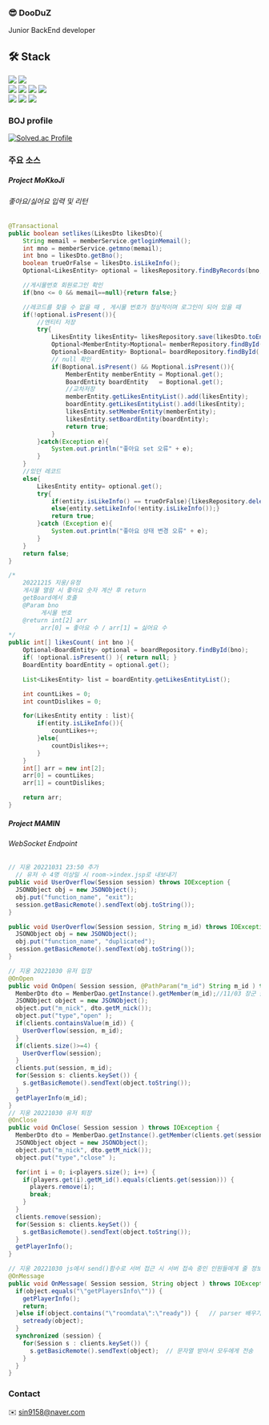 ### 😎 DooDuZ
Junior BackEnd developer

🛠️ Stack
---
<img src="https://img.shields.io/badge/JAVA-007396?style=for-the-badge&logo=java&logoColor=white"> <img src="https://img.shields.io/badge/Spring%20Boot-6DB33F?style=for-the-badge&logo=Spring%20Boot&logoColor=white">  
<img src="https://img.shields.io/badge/javascript-F7DF1E?style=for-the-badge&logo=javascript&logoColor=black"> <img src="https://img.shields.io/badge/react-61DAFB?style=for-the-badge&logo=react&logoColor=black"> <img src="https://img.shields.io/badge/html-E34F26?style=for-the-badge&logo=html5&logoColor=white"> <img src="https://img.shields.io/badge/css-1572B6?style=for-the-badge&logo=css3&logoColor=white">  
<img src="https://img.shields.io/badge/mysql-4479A1?style=for-the-badge&logo=mysql&logoColor=white"> <img src="https://img.shields.io/badge/aws-orange?style=for-the-badge&logo=amazon%20aws&logoColor=white"> <img src="https://img.shields.io/badge/github-181717?style=for-the-badge&logo=github&logoColor=white">

### BOJ profile
[![Solved.ac Profile](http://mazassumnida.wtf/api/v2/generate_badge?boj=sin9158)](https://solved.ac/sin9158/)

### 주요 소스

##### Project MoKkoJi
###### 좋아요/싫어요 입력 및 리턴

```java
@Transactional
public boolean setlikes(LikesDto likesDto){
    String memail = memberService.getloginMemail();
    int mno = memberService.getmno(memail);
    int bno = likesDto.getBno();
    boolean trueOrFalse = likesDto.isLikeInfo();
    Optional<LikesEntity> optional = likesRepository.findByRecords(bno, mno);

    //게시물번호 회원로그인 확인
    if(bno <= 0 && memail==null){return false;}

    //레코드를 찾을 수 없을 때 , 게시물 번호가 정상적이며 로그인이 되어 있을 때
    if(!optional.isPresent()){
        //엔티티 저장
        try{
            LikesEntity likesEntity= likesRepository.save(likesDto.toEntity());
            Optional<MemberEntity>Moptional= memberRepository.findById( mno );
            Optional<BoardEntity> Boptional= boardRepository.findById( bno );
            // null 확인
            if(Boptional.isPresent() && Moptional.isPresent()){
                MemberEntity memberEntity = Moptional.get();
                BoardEntity boardEntity   = Boptional.get();
                //교차저장
                memberEntity.getLikesEntityList().add(likesEntity);
                boardEntity.getLikesEntityList().add(likesEntity);
                likesEntity.setMemberEntity(memberEntity);
                likesEntity.setBoardEntity(boardEntity);
                return true;
            }
        }catch(Exception e){
            System.out.println("좋아요 set 오류" + e);
        }
    }
    //있던 레코드
    else{
        LikesEntity entity= optional.get();
        try{
            if(entity.isLikeInfo() == trueOrFalse){likesRepository.delete(entity);}
            else{entity.setLikeInfo(!entity.isLikeInfo());}
            return true;
        }catch (Exception e){
            System.out.println("좋아요 상태 변경 오류" + e);
        }
    }
    return false;
}

/*
    20221215 지웅/유정
    게시물 열람 시 좋아요 숫자 계산 후 return
    getBoard에서 호출
    @Param bno
         게시물 번호
    @return int[2] arr
         arr[0] = 좋아요 수 / arr[1] = 싫어요 수
*/
public int[] likesCount( int bno ){
    Optional<BoardEntity> optional = boardRepository.findById(bno);
    if( !optional.isPresent() ){ return null; }
    BoardEntity boardEntity = optional.get();

    List<LikesEntity> list = boardEntity.getLikesEntityList();

    int countLikes = 0;
    int countDislikes = 0;

    for(LikesEntity entity : list){
        if(entity.isLikeInfo()){
            countLikes++;
        }else{
            countDislikes++;
        }
    }
    int[] arr = new int[2];
    arr[0] = countLikes;
    arr[1] = countDislikes;

    return arr;
}


```

##### Project MAMIN  
###### WebSocket Endpoint
```java
// 지웅 20221031 23:50 추가
  // 유저 수 4명 이상일 시 room->index.jsp로 내보내기
public void UserOverflow(Session session) throws IOException {
  JSONObject obj = new JSONObject();
  obj.put("function_name", "exit");
  session.getBasicRemote().sendText(obj.toString());
}

public void UserOverflow(Session session, String m_id) throws IOException {
  JSONObject obj = new JSONObject();
  obj.put("function_name", "duplicated");
  session.getBasicRemote().sendText(obj.toString());
}

// 지웅 20221030 유저 입장
@OnOpen
public void OnOpen( Session session, @PathParam("m_id") String m_id ) throws IOException  {
  MemberDto dto = MemberDao.getInstance().getMember(m_id);//11/03 장군 클라이언트 소켓 들어왔을때 채팅창 알림 전송용
  JSONObject object = new JSONObject();
  object.put("m_nick", dto.getM_nick());
  object.put("type","open" );
  if(clients.containsValue(m_id)) {
    UserOverflow(session, m_id);
  }		
  if(clients.size()>=4) {
    UserOverflow(session);
  }
  clients.put(session, m_id);
  for(Session s: clients.keySet()) {
    s.getBasicRemote().sendText(object.toString());
  }
  getPlayerInfo(m_id);
}
// 지웅 20221030 유저 퇴장
@OnClose
public void OnClose( Session session ) throws IOException {
  MemberDto dto = MemberDao.getInstance().getMember(clients.get(session));//11/03 장군 클라이언트 소켓 나갔을때 채팅창 알림 전송용
  JSONObject object = new JSONObject();
  object.put("m_nick", dto.getM_nick());
  object.put("type","close" );

  for(int i = 0; i<players.size(); i++) {
    if(players.get(i).getM_id().equals(clients.get(session))) {
      players.remove(i);
      break;
    }
  }
  clients.remove(session);
  for(Session s: clients.keySet()) {
    s.getBasicRemote().sendText(object.toString());
  }
  getPlayerInfo();
}

// 지웅 20221030 js에서 send()함수로 서버 접근 시 서버 접속 중인 인원들에게 줄 정보를 js의 OnMessage로 전송
@OnMessage
public void OnMessage( Session session, String object ) throws IOException{
  if(object.equals("\"getPlayersInfo\"")) {
    getPlayerInfo();
    return;
  }else if(object.contains("\"roomdata\":\"ready")) {	// parser 배우기 전 작성 -> 스트링에 특정 데이터 포함된 경우
    setready(object);
  }		
  synchronized (session) {
    for(Session s : clients.keySet()) {
      s.getBasicRemote().sendText(object);	// 문자열 받아서 모두에게 전송
    }			
  } 
}

```

### Contact
✉️ sin9158@naver.com
